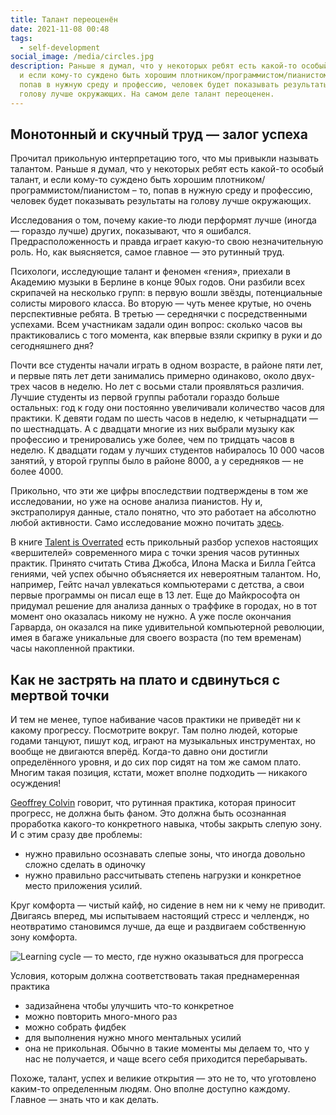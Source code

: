 ```yaml
---
title: Талант переоценён
date: 2021-11-08 00:48
tags:
  - self-development
social_image: /media/circles.jpg
description: Раньше я думал, что у некоторых ребят есть какой-то особый талант,
  и если кому-то суждено быть хорошим плотником/программистом/пианистом – то,
  попав в нужную среду и профессию, человек будет показывать результаты на
  голову лучше окружающих. На самом деле талант переоценен.
---
```

## Монотонный и скучный труд — залог успеха

Прочитал прикольную интерпретацию того, что мы привыкли называть талантом. Раньше я думал, что у некоторых ребят есть какой-то особый талант, и если кому-то суждено быть хорошим плотником/программистом/пианистом – то, попав в нужную среду и профессию, человек будет показывать результаты на голову лучше окружающих.

Исследования о том, почему какие-то люди перформят лучше (иногда — гораздо лучше) других, показывают, что я ошибался. Предрасположенность и правда играет какую-то свою незначительную роль. Но, как выясняется, самое главное — это рутинный труд.

Психологи, исследующие талант и феномен «гения», приехали в Академию музыки в Берлине в конце 90ых годов. Они разбили всех скрипачей на несколько групп: в первую вошли звёзды, потенциальные солисты мирового класса. Во вторую — чуть менее крутые, но очень перспективные ребята. В третью — середнячки с посредственными успехами. Всем участникам задали один вопрос: сколько часов вы практиковались с того момента, как впервые взяли скрипку в руки и до сегодняшнего дня?

Почти все студенты начали играть в одном возрасте, в районе пяти лет, и первые пять лет дети занимались примерно одинаково, около двух-трех часов в неделю. Но лет с восьми стали проявляться различия. Лучшие студенты из первой группы работали гораздо больше остальных: год к году они постоянно увеличивали количество часов для практики. К девяти годам по шесть часов в неделю, к четырнадцати — по шестнадцать. А с двадцати многие из них выбрали музыку как профессию и тренировались уже более, чем по тридцать часов в неделю. К двадцати годам у лучших студентов набиралось 10 000 часов занятий, у второй группы было в районе 8000, а у середняков — не более 4000.

Прикольно, что эти же цифры впоследствии подтверждены в том же исследовании, но уже на основе анализа пианистов. Ну и, экстраполируя данные, стало понятно, что это работает на абсолютно любой активности. Само исследование можно почитать [здесь](https://graphics8.nytimes.com/images/blogs/freakonomics/pdf/DeliberatePractice(PsychologicalReview).pdf).

В книге [Talent is Overrated](https://www.amazon.com/Talent-Overrated-Separates-World-Class-Performers/dp/1591842948) есть прикольный разбор успехов настоящих «вершителей» современного мира с точки зрения часов рутинных практик. Принято считать Стива Джобса, Илона Маска и Билла Гейтса гениями, чей успех обычно объясняется их невероятным талантом. Но, например, Гейтс начал увлекаться компьютерами с детства, а свои первые программы он писал еще в 13 лет. Еще до Майкрософта он придумал решение для анализа данных о траффике в городах, но в тот момент оно оказалась никому не нужно. А уже после окончания Гарварда, он оказался на пике удивительной компьютерной революции, имея в багаже уникальные для своего возраста (по тем временам) часы накопленной практики.

## Как не застрять на плато и сдвинуться с мертвой точки

И тем не менее, тупое набивание часов практики не приведёт ни к какому прогрессу. Посмотрите вокруг. Там полно людей, которые годами танцуют, пишут код, играют на музыкальных инструментах, но вообще не двигаются вперёд. Когда-то давно они достигли определённого уровня, и до сих пор сидят на том же самом плато. Многим такая позиция, кстати, может вполне подходить — никакого осуждения!

[Geoffrey Colvin](https://en.wikipedia.org/wiki/Geoffrey_Colvin) говорит, что рутинная практика, которая приносит прогресс, не должна быть фаном. Это должна быть осознанная проработка какого-то конкретного навыка, чтобы закрыть слепую зону. И с этим сразу две проблемы:

* нужно правильно осознавать слепые зоны, что иногда довольно сложно сделать в одиночку
* нужно правильно рассчитывать степень нагрузки и конкретное место приложения усилий.

Круг комфорта — чистый кайф, но сидение в нем ни к чему не приводит. Двигаясь вперед, мы испытываем настоящий стресс и челлендж, но неотвратимо становимся лучше, да еще и раздвигаем собственную зону комфорта.

![Learning cycle — то место, где нужно оказываться для прогресса](https://s3.us-west-2.amazonaws.com/secure.notion-static.com/c6f706b7-50b9-48b0-a6ca-5e943a9dee40/Untitled.jpeg?X-Amz-Algorithm=AWS4-HMAC-SHA256&X-Amz-Credential=AKIAT73L2G45O3KS52Y5%2F20211107%2Fus-west-2%2Fs3%2Faws4_request&X-Amz-Date=20211107T215154Z&X-Amz-Expires=86400&X-Amz-Signature=3cf0c927106f086f08e686698d6f70d9cdac7607a8099f3752e8851fbdebe26e&X-Amz-SignedHeaders=host&response-content-disposition=filename%20%3D%22Untitled.jpeg%22)

Условия, которым должна соответствовать такая преднамеренная практика

* задизайнена чтобы улучшить что-то конкретное
* можно повторить много-много раз
* можно собрать фидбек
* для выполнения нужно много ментальных усилий
* она не прикольная. Обычно в такие моменты мы делаем то, что у нас не получается, и чаще всего себя приходится перебарывать.

Похоже, талант, успех и великие открытия — это не то, что уготовлено каким-то определенным людям. Оно вполне доступно каждому. Главное — знать что и как делать.
